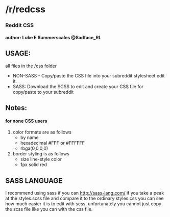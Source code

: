 # /r/redcss
### Reddit CSS
#### author: Luke E Summerscales @Sadface_RL


## USAGE:
all files in the /css folder
* NON-SASS - Copy/paste the CSS file into your subreddit stylesheet edit it.
* SASS: Download the SCSS to edit and create your CSS file for copy/paste to your subreddit

## Notes:
#### for none CSS users
1. color formats are as follows
   * by name
   * hexadecimal #FFF or #FFFFFF
   * rbga(0,0,0,0)
2. border styling is as follows
   * size line-style color
   * 1px solid red

## SASS LANGUAGE
I recommend using sass if you can http://sass-lang.com/
if you take a peak at the styles.scss file and compare it to
the ordinary styles.css you can see how much easier it is to edit
with scss, unfortunately you cannot just copy the scss file like
you can with the css file.
